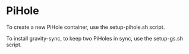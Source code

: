 # PiHole

To create a new PiHole container, use the setup-pihole.sh script.

To install gravity-sync, to keep two PiHoles in sync, use the setup-gs.sh script.

